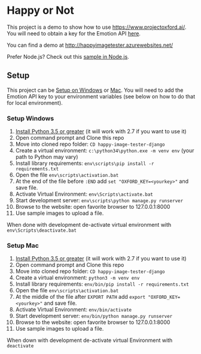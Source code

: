 # Happy or Not

This project is a demo to show how to use https://www.projectoxford.ai/.  You will need to obtain a key for the Emotion API [here](https://www.projectoxford.ai/Subscription).

You can find a demo at http://happyimagetester.azurewebsites.net/

Prefer Node.js? Check out this [sample in Node.js](https://github.com/jsturtevant/happy-image-tester-nodejs).

## Setup
This project can be [Setup on Windows](#setup-windows) or [Mac](#setup-mac).  You will need to add the Emotion API key to your environment variables (see below on how to do that for local environment). 

### Setup Windows
1. [Install Python 3.5 or greater](https://www.python.org/downloads/) (it will work with 2.7 if you want to use it)
2. Open command prompt and Clone this repo
3. Move into cloned repo folder: ```CD happy-image-tester-django```
4. Create a virtual environment: ```c:\python34\python.exe -m venv env```  (your path to Python may vary)
5. Install library requirements: ```env\scripts\pip install -r requirements.txt```
6. Open the file ```env\scripts\activation.bat``` 
7. At the end of the file before ```:END``` add  ```set "OXFORD_KEY=<yourkey>"``` and save file.
8. Activate Virtual Environment: ```env\Scripts\activate.bat```
9. Start development server: ```env\scripts\python manage.py runserver```
10. Browse to the website: open favorite browser to 127.0.0.1:8000
11. Use sample images to upload a file.

When done with development de-activate virtual environment with ```env\Scripts\deactivate.bat```

### Setup Mac
1. [Install Python 3.5 or greater](https://www.python.org/downloads/) (it will work with 2.7 if you want to use it)
2. Open command prompt and Clone this repo
3. Move into cloned repo folder: ```CD happy-image-tester-django```
4. Create a virtual environment: ```python3 -m venv env```
5. Install library requirements: ```env/bin/pip install -r requirements.txt```
6. Open the file ```env\scripts\activation.bat``` 
7. At the middle of the file after  ```EXPORT PATH``` add  ```export "OXFORD_KEY=<yourkey>"``` and save file.
8. Activate Virtual Environment: ```env/bin/activate```
9. Start development server: ```env/bin/python manage.py runserver```
10. Browse to the website: open favorite browser to 127.0.0.1:8000
11. Use sample images to upload a file.

When down with development de-activate virtual Environment with ```deactivate```




